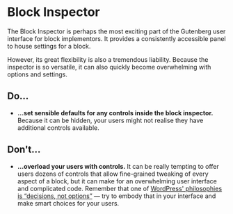 # Block Inspector

The Block Inspector is perhaps the most exciting part of the Gutenberg user interface for block implementors. It provides a consistently accessible panel to house settings for a block.

However, its great flexibility is also a tremendous liability. Because the inspector is so versatile, it can also quickly become overwhelming with options and settings.

## Do…

+ **…set sensible defaults for any controls inside the block inspector.** Because it can be hidden, your users might not realise they have additional controls available.

## Don't…

+ **…overload your users with controls.** It can be really tempting to offer users dozens of controls that allow fine-grained tweaking of every aspect of a block, but it can make for an overwhelming user interface and complicated code. Remember that one of [WordPress' philosophies is “decisions, not options”](https://wordpress.org/about/philosophy/) — try to embody that in your interface and make smart choices for your users.